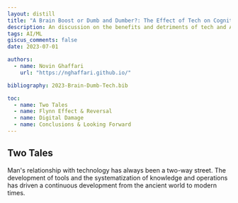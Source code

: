 ```yaml
---
layout: distill
title: "A Brain Boost or Dumb and Dumber?: The Effect of Tech on Cognition"
description: An discussion on the benefits and detriments of tech and AI to human cognition
tags: AI/ML
giscus_comments: false
date: 2023-07-01

authors:
  - name: Novin Ghaffari
    url: "https://nghaffari.github.io/"

bibliography: 2023-Brain-Dumb-Tech.bib

toc:
  - name: Two Tales
  - name: Flynn Effect & Reversal
  - name: Digital Damage
  - name: Conclusions & Looking Forward
---
```


## Two Tales

Man's relationship with technology has always been a two-way street. The development of tools and the systematization of knowledge and operations has driven a continuous development from the ancient world to modern times.
